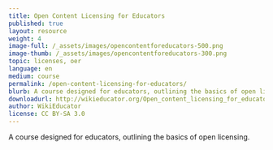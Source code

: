```yaml
---
title: Open Content Licensing for Educators
published: true
layout: resource
weight: 4
image-full: /_assets/images/opencontentforeducators-500.png
image-thumb: /_assets/images/opencontentforeducators-300.png
topic: licenses, oer
language: en
medium: course
permalink: /open-content-licensing-for-educators/
blurb: A course designed for educators, outlining the basics of open licensing.
downloadurl: http://wikieducator.org/Open_content_licensing_for_educators/Home
author: WikiEducator
license: CC BY-SA 3.0
---
```


<p>A course designed for educators, outlining the basics of open licensing.</p>
